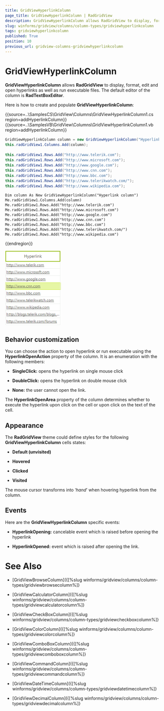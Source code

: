 ```yaml
---
title: GridViewHyperlinkColumn
page_title: GridViewHyperlinkColumn | RadGridView
description: GridViewHyperlinkColumn allows RadGridView to display, format, edit and open hyperlinks as well as run executable files.
slug: winforms/gridview/columns/column-types/gridviewhyperlinkcolumn
tags: gridviewhyperlinkcolumn
published: True
position: 10
previous_url: gridview-columns-gridviewhyperlinkcolumn
---
```


# GridViewHyperlinkColumn

__GridViewHyperlinkColumn__ allows __RadGridView__ to display, format, edit and open hyperlinks as well as run executable files. The default editor of the column is __RadTextBoxEditor__.

Here is how to create and populate __GridViewHyperlinkColumn__:

{{source=..\SamplesCS\GridView\Columns\GridViewHyperlinkColumn1.cs region=addHyperlinkColumn}} 
{{source=..\SamplesVB\GridView\Columns\GridViewHyperlinkColumn1.vb region=addHyperlinkColumn}} 

````C#
GridViewHyperlinkColumn column = new GridViewHyperlinkColumn("Hyperlink column");
this.radGridView1.Columns.Add(column);
            
this.radGridView1.Rows.Add("http://www.telerik.com");
this.radGridView1.Rows.Add("http://www.microsoft.com");
this.radGridView1.Rows.Add("http://www.google.com");
this.radGridView1.Rows.Add("http://www.cnn.com");
this.radGridView1.Rows.Add("http://www.bbc.com");
this.radGridView1.Rows.Add("http://www.telerikwatch.com/");
this.radGridView1.Rows.Add("http://www.wikipedia.com");

````
````VB.NET
Dim column As New GridViewHyperlinkColumn("Hyperlink column")
Me.radGridView1.Columns.Add(column)
Me.radGridView1.Rows.Add("http://www.telerik.com")
Me.radGridView1.Rows.Add("http://www.microsoft.com")
Me.radGridView1.Rows.Add("http://www.google.com")
Me.radGridView1.Rows.Add("http://www.cnn.com")
Me.radGridView1.Rows.Add("http://www.bbc.com")
Me.radGridView1.Rows.Add("http://www.telerikwatch.com/")
Me.radGridView1.Rows.Add("http://www.wikipedia.com")

````

{{endregion}} 

![gridview-columns-gridviewhyperlinkcolumn 001](images/gridview-columns-gridviewhyperlinkcolumn001.png)

## Behavior customization

You can choose the action to open hyperlink or run executable using the __HyperlinkOpenAction__ property of the column. It is an enumeration with the following members:

* __SingleClick:__ opens the hyperlink on single mouse click

* __DoubleClick:__ opens the hyperlink on double mouse click 

* __None:__ the user cannot open the link.

The __HyperlinkOpenArea__ property of the column determines whether to execute the hyperlink upon click on the cell or upon click on the text of the cell.
        

## Appearance

The __RadGridView__ theme could define styles for the following __GridViewHyperlinkColumn__ cells states:
        

* __Default (unvisited)__

* __Hovered__

* __Clicked__

* __Visited__

The mouse cursor transforms into ‘*hand*’ when hovering hyperlink from the column. 

## Events

Here are the __GridViewHyperlinkColumn__ specific events:

* __HyperlinkOpening:__ cancelable event which is raised before opening the hyperlink

* __HyperlinkOpened:__ event which is raised after opening the link.
# See Also
* [GridViewBrowseColumn]({[%slug winforms/gridview/columns/column-types/gridviewbrowsecolumn%]}

* [GridViewCalculatorColumn]({[%slug winforms/gridview/columns/column-types/gridviewcalculatorcolumn%]}

* [GridViewCheckBoxColumn]({[%slug winforms/gridview/columns/column-types/gridviewcheckboxcolumn%]}

* [GridViewColorColumn]({[%slug winforms/gridview/columns/column-types/gridviewcolorcolumn%]}

* [GridViewComboBoxColumn]({[%slug winforms/gridview/columns/column-types/gridviewcomboboxcolumn%]}

* [GridViewCommandColumn]({[%slug winforms/gridview/columns/column-types/gridviewcommandcolumn%]}

* [GridViewDateTimeColumn]({[%slug winforms/gridview/columns/column-types/gridviewdatetimecolumn%]}

* [GridViewDecimalColumn]({[%slug winforms/gridview/columns/column-types/gridviewdecimalcolumn%]}

